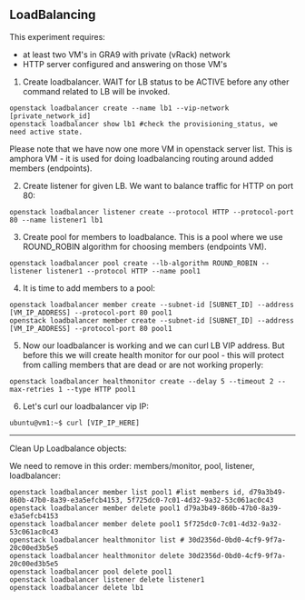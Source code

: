 ## LoadBalancing

This experiment requires:
* at least two VM's in GRA9 with private (vRack) network
* HTTP server configured and answering on those VM's

1. Create loadbalancer.
WAIT for LB status to be ACTIVE before any other command related to LB will be invoked.
```
openstack loadbalancer create --name lb1 --vip-network [private_network_id]
openstack loadbalancer show lb1 #check the provisioning_status, we need active state.
```
Please note that we have now one more VM in openstack server list. This is amphora VM - it is used for doing loadbalancing routing around added members (endpoints).

2. Create listener for given LB. We want to balance traffic for HTTP on port 80:
```
openstack loadbalancer listener create --protocol HTTP --protocol-port 80 --name listener1 lb1
```

3. Create pool for members to loadbalance. This is a pool where we use ROUND_ROBIN algorithm for choosing members (endpoints VM).
```
openstack loadbalancer pool create --lb-algorithm ROUND_ROBIN --listener listener1 --protocol HTTP --name pool1
```

4. It is time to add members to a pool:
```
openstack loadbalancer member create --subnet-id [SUBNET_ID] --address [VM_IP_ADDRESS] --protocol-port 80 pool1
openstack loadbalancer member create --subnet-id [SUBNET_ID] --address [VM_IP_ADDRESS] --protocol-port 80 pool1
```

5. Now our loadbalancer is working and we can curl LB VIP address. But before this we will create health monitor for our pool - this will protect from calling members that are dead or are not working properly:
```
openstack loadbalancer healthmonitor create --delay 5 --timeout 2 --max-retries 1 --type HTTP pool1
```

6. Let's curl our loadbalancer vip IP:
```
ubuntu@vm1:~$ curl [VIP_IP_HERE]
```

---

Clean Up Loadbalance objects:

We need to remove in this order: members/monitor, pool, listener, loadbalancer:

```
openstack loadbalancer member list pool1 #list members id, d79a3b49-860b-47b0-8a39-e3a5efcb4153, 5f725dc0-7c01-4d32-9a32-53c061ac0c43
openstack loadbalancer member delete pool1 d79a3b49-860b-47b0-8a39-e3a5efcb4153
openstack loadbalancer member delete pool1 5f725dc0-7c01-4d32-9a32-53c061ac0c43
openstack loadbalancer healthmonitor list # 30d2356d-0bd0-4cf9-9f7a-20c00ed3b5e5
openstack loadbalancer healthmonitor delete 30d2356d-0bd0-4cf9-9f7a-20c00ed3b5e5
openstack loadbalancer pool delete pool1
openstack loadbalancer listener delete listener1
openstack loadbalancer delete lb1
```
